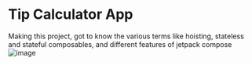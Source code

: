 # Tip Calculator App


Making this project, got to know the various terms like hoisting, stateless and stateful composables, and different features of jetpack compose
![image](https://github.com/user-attachments/assets/dbe86195-a5c7-41ed-974d-ef942f9952c0)
